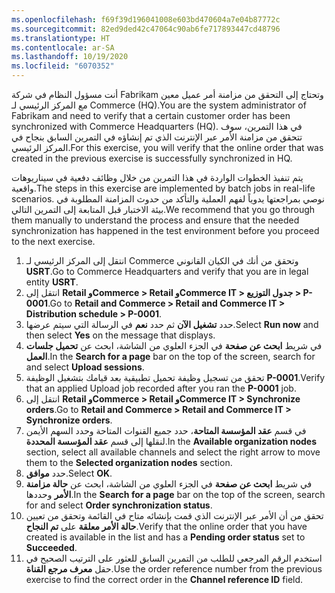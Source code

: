 ```yaml
---
ms.openlocfilehash: f69f39d196041008e603bd470604a7e04b87772c
ms.sourcegitcommit: 82ed9ded42c47064c90ab6fe717893447cd48796
ms.translationtype: HT
ms.contentlocale: ar-SA
ms.lasthandoff: 10/19/2020
ms.locfileid: "6070352"
---
```

<span data-ttu-id="e3506-101">أنت مسؤول النظام في شركة Fabrikam وتحتاج إلى التحقق من مزامنة أمر عميل معين مع المركز الرئيسي لـ Commerce (HQ).</span><span class="sxs-lookup"><span data-stu-id="e3506-101">You are the system administrator of Fabrikam and need to verify that a certain customer order has been synchronized with Commerce Headquarters (HQ).</span></span> <span data-ttu-id="e3506-102">في هذا التمرين، سوف تتحقق من مزامنة الأمر عبر الإنترنت الذي تم إنشاؤه في التمرين السابق بنجاح في المركز الرئيسي.</span><span class="sxs-lookup"><span data-stu-id="e3506-102">For this exercise, you will verify that the online order that was created in the previous exercise is successfully synchronized in HQ.</span></span>

<span data-ttu-id="e3506-103">يتم تنفيذ الخطوات الواردة في هذا التمرين من خلال وظائف دفعية في سيناريوهات واقعية.</span><span class="sxs-lookup"><span data-stu-id="e3506-103">The steps in this exercise are implemented by batch jobs in real-life scenarios.</span></span> <span data-ttu-id="e3506-104">نوصي بمراجعتها يدوياً لفهم العملية والتأكد من حدوث المزامنة المطلوبة في بيئة الاختبار قبل المتابعة إلى التمرين التالي.</span><span class="sxs-lookup"><span data-stu-id="e3506-104">We recommend that you go through them manually to understand the process and ensure that the needed synchronization has happened in the test environment before you proceed to the next exercise.</span></span>

1.  <span data-ttu-id="e3506-105">انتقل إلى المركز الرئيسي لـ Commerce وتحقق من أنك في الكيان القانوني **USRT**.</span><span class="sxs-lookup"><span data-stu-id="e3506-105">Go to Commerce Headquarters and verify that you are in legal entity **USRT**.</span></span>
2.  <span data-ttu-id="e3506-106">انتقل إلى **Retail وCommerce > Retail وCommerce IT > جدول التوزيع > P-0001**.</span><span class="sxs-lookup"><span data-stu-id="e3506-106">Go to **Retail and Commerce > Retail and Commerce IT > Distribution schedule > P-0001**.</span></span>
3.  <span data-ttu-id="e3506-107">حدد **تشغيل الآن** ثم حدد **نعم** في الرسالة التي سيتم عرضها.</span><span class="sxs-lookup"><span data-stu-id="e3506-107">Select **Run now** and then select **Yes** on the message that displays.</span></span> 
4.  <span data-ttu-id="e3506-108">في شريط **ابحث عن صفحة** في الجزء العلوي من الشاشة، ابحث عن **تحميل جلسات العمل‬**.</span><span class="sxs-lookup"><span data-stu-id="e3506-108">In the **Search for a page** bar on the top of the screen, search for and select **Upload sessions**.</span></span>
5.  <span data-ttu-id="e3506-109">تحقق من تسجيل وظيفة تحميل تطبيقية بعد قيامك بتشغيل الوظيفة **P-0001**.</span><span class="sxs-lookup"><span data-stu-id="e3506-109">Verify that an applied Upload job recorded after you ran the **P-0001** job.</span></span>
6.  <span data-ttu-id="e3506-110">انتقل إلى **Retail وCommerce > Retail وCommerce IT > Synchronize orders**.</span><span class="sxs-lookup"><span data-stu-id="e3506-110">Go to **Retail and Commerce > Retail and Commerce IT > Synchronize orders**.</span></span>
7.  <span data-ttu-id="e3506-111">في قسم **عقد المؤسسة المتاحة**، حدد جميع القنوات المتاحة وحدد السهم الأيمن لنقلها إلى قسم **عقد المؤسسة المحددة**.</span><span class="sxs-lookup"><span data-stu-id="e3506-111">In the **Available organization nodes** section, select all available channels and select the right arrow to move them to the **Selected organization nodes** section.</span></span>
8.  <span data-ttu-id="e3506-112">حدد **موافق**.</span><span class="sxs-lookup"><span data-stu-id="e3506-112">Select **OK**.</span></span>
9.  <span data-ttu-id="e3506-113">في شريط **ابحث عن صفحة** في الجزء العلوي من الشاشة، ابحث عن **حالة مزامنة الأمر** وحددها.</span><span class="sxs-lookup"><span data-stu-id="e3506-113">In the **Search for a page** bar on the top of the screen, search for and select **Order synchronization status**.</span></span>
10. <span data-ttu-id="e3506-114">تحقق من أن الأمر عبر الإنترنت الذي قمت بإنشائه متاح في القائمة وتحقق من تعيين **حالة الأمر معلقة** على **تم النجاح**.</span><span class="sxs-lookup"><span data-stu-id="e3506-114">Verify that the online order that you have created is available in the list and has a **Pending order status** set to **Succeeded**.</span></span>
11. <span data-ttu-id="e3506-115">استخدم الرقم المرجعي للطلب من التمرين السابق للعثور على الترتيب الصحيح في حقل **معرف مرجع القناة**.</span><span class="sxs-lookup"><span data-stu-id="e3506-115">Use the order reference number from the previous exercise to find the correct order in the **Channel reference ID** field.</span></span> 

